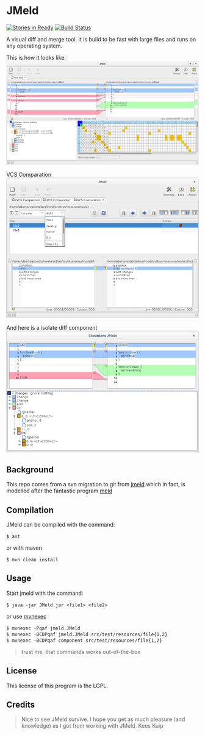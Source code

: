 # JMeld
[![Stories in Ready](https://badge.waffle.io/albfan/jmeld.png?label=ready&title=Ready)](https://waffle.io/albfan/jmeld)
[![Build Status](https://travis-ci.org/albfan/jmeld.svg?branch=master)](https://travis-ci.org/albfan/jmeld)

A visual diff and merge tool. It is build to be fast with large files and runs on any operating system.

This is how it looks like:
![jmeld](res/jmeld.png)

VCS Comparation
![VCS layout](res/jmeld-vcsdiff.png)

And here is a isolate diff component
![jmeld component](res/jmeld-component.png)

## Background

This repo comes from a svn migration to git from [jmeld](http://keeskuip.home.xs4all.nl/jmeld/) which in fact, is modelled after the fantastic program [meld](http://meldmerge.org)

## Compilation

JMeld can be compiled with the command:

    $ ant

or with maven

    $ mvn clean install

## Usage

Start jmeld with the command:

    $ java -jar JMeld.jar <file1> <file2>

or use [mvnexec](https://github.com/albfan/mvnexec)

    $ mvnexec -Pqaf jmeld.JMeld
    $ mvnexec -BCDPqaf jmeld.JMeld src/test/resources/file{1,2}
    $ mvnexec -BCDPqaf component src/test/resources/file{1,2} 

> trust me, that commands works out-of-the-box

## License

This license of this program is the LGPL.

## Credits

> Nice to see JMeld survive. I hope you get as much pleasure (and knowledge) as I got from working with JMeld.
> Kees Kuip
